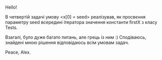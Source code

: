 Hello!

В четвертій задачі умову <x[0] = seed> реалізував, як просвєння параметру seed
всередині ітератора значення константи firstX з класу Tests.

Взагалі, було дуже багато питань, але грець із ним :)
Сподіваюсь, знайдені мною рішення відповідаюсь всім умовам задач.

Peace,
Alex. 